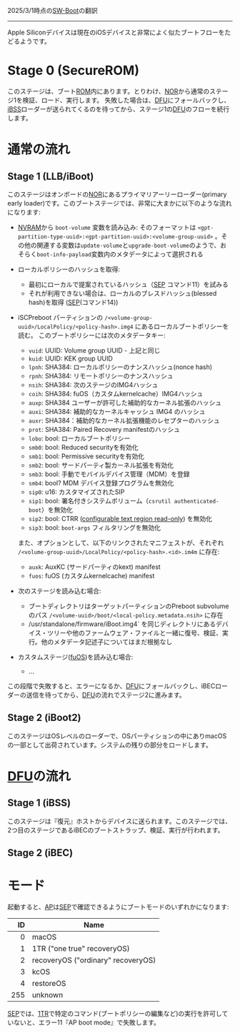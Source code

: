 2025/3/1時点の[SW-Boot](https://github.com/AsahiLinux/docs/blob/main/docs/SW-Boot.md)の翻訳

---
Apple Siliconデバイスは現在のiOSデバイスと非常によく似たブートフローをたどるようです。

# Stage 0 (SecureROM)

このステージは、ブート[ROM](Glossary.md#r)内にあります。とりわけ、[NOR](Glossary.md#n)から通常のステージ1を検証、ロード、実行します。
失敗した場合は、[DFU](Glossary.md#d)にフォールバックし、[iBSS](Glossary.md#i)ローダーが送られてくるのを待ってから、ステージ1の[DFU](Glossary.md#d)のフローを続行します。

# 通常の流れ

## Stage 1 (LLB/iBoot)

このステージはオンボードの[NOR](Glossary.md#N)にあるプライマリアーリーローダー(primary early loader)です。このブートステージでは、非常に大まかに以下のような流れになります:

* [NVRAM](Glossary.md#N)から `boot-volume` 変数を読み込み: そのフォーマットは `<gpt-partition-type-uuid>:<gpt-partition-uuid>:<volume-group-uuid>` 。その他の関連する変数は`update-volume`と`upgrade-boot-volume`のようで、おそらく`boot-info-payload`変数内のメタデータによって選択される
* ローカルポリシーのハッシュを取得:
  - 最初にローカルで提案されているハッシュ（[SEP](Glossary.md#S) コマンド11）を試みる
  - それが利用できない場合は、ローカルのブレスドハッシュ(blessed hash)を取得 ([SEP](Glossary.md#S)(コマンド14))
* iSCPreboot パーティションの `/<volume-group-uuid>/LocalPolicy/<policy-hash>.img4` にあるローカルブートポリシーを読む。
このブートポリシーには次のメタデータキー:
  - `vuid`: UUID: Volume group UUID - 上記と同じ
  - `kuid`: UUID: KEK group UUID
  - `lpnh`: SHA384: ローカルポリシーのナンスハッシュ(nonce hash)
  - `rpnh`: SHA384: リモートポリシーのナンスハッシュ
  - `nsih`: SHA384: 次のステージのIMG4ハッシュ
  - `coih`: SHA384: fuOS（カスタムkernelcache）IMG4ハッシュ
  - `auxp`: SHA384 ユーザーが許可した補助的なカーネル拡張のハッシュ
  - `auxi`: SHA384: 補助的なカーネルキャッシュ IMG4 のハッシュ
  - `auxr`: SHA384：補助的なカーネル拡張機能のレセプターのハッシュ
  - `prot`: SHA384: Paired Recovery manifestのハッシュ
  - `lobo`: bool: ローカルブートポリシー
  - `smb0`: bool: Reduced securityを有効化
  - `smb1`: bool: Permissive securityを有効化
  - `smb2`: bool: サードパーティ製カーネル拡張を有効化
  - `smb3`: bool: 手動でモバイルデバイス管理（MDM）を登録
  - `smb4`: bool? MDM デバイス登録プログラムを無効化
  - `sip0`: u16: カスタマイズされたSIP
  - `sip1`: bool: 署名付きシステムボリューム（`csrutil authenticated-boot`）を無効化
  - `sip2`: bool: CTRR ([configurable text region read-only](https://keith.github.io/xcode-man-pages/bputil.1.html)) を無効化
  - `sip3`: bool: `boot-args` フィルタリングを無効化

  また、オプションとして、以下のリンクされたマニフェストが、それぞれ `/<volume-group-uuid>/LocalPolicy/<policy-hash>.<id>.im4m` に存在:
  - `auxk`: AuxKC (サードパーティのkext) manifest
  - `fuos`: fuOS (カスタムkernelcache) manifest

* 次のステージを読み込む場合:

  - ブートディレクトリはターゲットパーティションのPreboot subvolumeのパス `/<volume-uuid>/boot/<local-policy.metadata.nsih>` に存在
  - <boot-dir>/usr/standalone/firmware/iBoot.img4` を同じディレクトリにあるデバイス・ツリーや他のファームウェア・ファイルと一緒に復号、検証、実行。他のメタデータ記述子についてはまだ根拠なし

* カスタムステージ([fuOS](Glossary.md#F))を読み込む場合:

  - ...

この段階で失敗すると、エラーになるか、[DFU](Glossary.md#D)にフォールバックし、iBECローダーの送信を待ってから、[DFU](Glossary.md#D)の流れでステージ2に進みます。

## Stage 2 (iBoot2)

このステージはOSレベルのローダーで、OSパーティションの中にありmacOSの一部として出荷されています。システムの残りの部分をロードします。

# [DFU](Glossary#D)の流れ

## Stage 1 (iBSS)

このステージは『復元』ホストからデバイスに送られます。このステージでは、2つ目のステージであるiBECのブートストラップ、検証、実行が行われます。

## Stage 2 (iBEC)

# モード

起動すると、[AP](Glossary.md#A)は[SEP](Glossary.md#S)で確認できるようにブートモードのいずれかになります:

|  ID | Name                                      |
|----:|-------------------------------------------|
|   0 | macOS                                     |
|   1 | 1TR ("one true" recoveryOS)        |
|   2 | recoveryOS ("ordinary" recoveryOS) |
|   3 | kcOS                                      |
|   4 | restoreOS                                 |
| 255 | unknown                                   |

[SEP](Glossary.md#S)では、[1TR](Glossary.md#1)で特定のコマンド(ブートポリシーの編集など)の実行を許可していないと、エラー11『AP boot mode』で失敗します。
